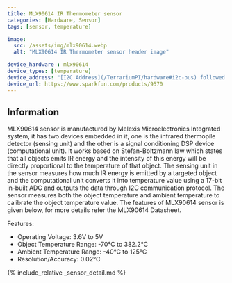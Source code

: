 ```yaml
---
title: MLX90614 IR Thermometer sensor
categories: [Hardware, Sensor]
tags: [sensor, temperature]

image:
  src: /assets/img/mlx90614.webp
  alt: "MLX90614 IR Thermometer sensor header image"

device_hardware : mlx90614
device_types: [temperature]
device_address: "[I2C Address](/TerrariumPI/hardware#i2c-bus) followed by either `,o` for object or `,a` for ambient temperature <br />Ex: `0x3f,1,o`"
device_url: https://www.sparkfun.com/products/9570
---
```


## Information
MLX90614 sensor is manufactured by Melexis Microelectronics Integrated system, it has two devices embedded in it, one is the infrared thermopile detector (sensing unit) and the other is a signal conditioning DSP device (computational unit). It works based on Stefan-Boltzmann law which states that all objects emits IR energy and the intensity of this energy will be directly proportional to the temperature of that object. The sensing unit in the sensor measures how much IR energy is emitted by a targeted object and the computational unit converts it into temperature value using a 17-bit in-built ADC and outputs the data through I2C communication protocol. The sensor measures both the object temperature and ambient temperature to calibrate the object temperature value. The features of MLX90614 sensor is given below, for more details refer the MLX90614 Datasheet.

Features:
- Operating Voltage: 3.6V to 5V
- Object Temperature Range: -70°C to 382.2°C
- Ambient Temperature Range: -40°C to 125°C
- Resolution/Accuracy: 0.02°C


{% include_relative _sensor_detail.md %}